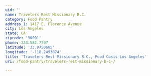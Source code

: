 ```yaml
---
uid: ''
name: Travelers Rest Missionary B.C.
category: Food Pantry
address_1: 1417 E. Florence Avenue
city: Los Angeles
state: CA
zipcode: '90001'
phone: 323.582.7797
latitude: '33.9750605'
longitude: '-118.2493074'
title: 'Travelers Rest Missionary B.C., Food Oasis Los Angeles'
uri: /food-pantry/travelers-rest-missionary-b-c-/

---
```

